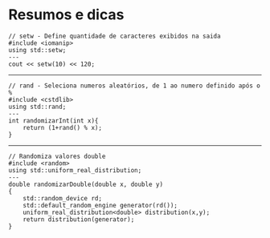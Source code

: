 # Resumos e dicas

    // setw - Define quantidade de caracteres exibidos na saida
    #include <iomanip>
    using std::setw;
    ---
    cout << setw(10) << 120; 

---
    // rand - Seleciona numeros aleatórios, de 1 ao numero definido após o %
    #include <cstdlib>
    using std::rand;
    ---
    int randomizarInt(int x){
        return (1+rand() % x);
    }
----
    // Randomiza valores double
    #include <random>
    using std::uniform_real_distribution;
    ---
    double randomizarDouble(double x, double y)
    {
        std::random_device rd;
        std::default_random_engine generator(rd());  
        uniform_real_distribution<double> distribution(x,y);
        return distribution(generator);
    }

